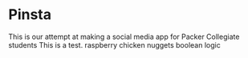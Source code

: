 # Pinsta
This is our attempt at making a social media app for Packer Collegiate students
This is a test.
raspberry
chicken nuggets
boolean logic
